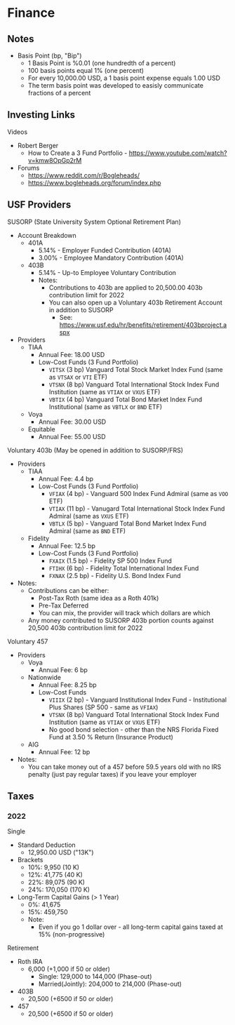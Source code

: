 # Finance

## Notes

- Basis Point (bp, "Bip")
  - 1 Basis Point is %0.01 (one hundredth of a percent)
  - 100 basis points equal 1% (one percent)
  - For every 10,000.00 USD, a 1 basis point expense equals 1.00 USD
  - The term basis point was developed to easisly communicate fractions of a percent

## Investing Links

Videos
- Robert Berger
  - How to Create a 3 Fund Portfolio - <https://www.youtube.com/watch?v=kmw8OpGp2rM>
- Forums
  - <https://www.reddit.com/r/Bogleheads/>
  - <https://www.bogleheads.org/forum/index.php>

## USF Providers

SUSORP (State University System Optional Retirement Plan)
- Account Breakdown
  - 401A
    - 5.14% - Employer Funded Contribution (401A)
    - 3.00% - Employee Mandatory Contribution (401A)
  - 403B
    - 5.14% - Up-to Employee Voluntary Contribution
    - Notes:
      - Contributions to 403b are applied to 20,500.00 403b contribution limit for 2022
      - You can also open up a Voluntary 403b Retirement Account in addition to SUSORP
        - See: <https://www.usf.edu/hr/benefits/retirement/403bproject.aspx>
- Providers
  - TIAA
    - Annual Fee: 18.00 USD
    - Low-Cost Funds (3 Fund Portfolio)
      - `VITSX` (3 bp) Vanguard Total Stock Market Index Fund (same as `VTSAX` or `VTI` ETF)
      - `VTSNX` (8 bp) Vanguard Total International Stock Index Fund Institution (same as `VTIAX` or `VXUS` ETF)
      - `VBTIX` (4 bp) Vanguard Total Bond Market Index Fund Institutional (same as `VBTLX` or `BND` ETF)
  - Voya
    - Annual Fee: 30.00 USD
  - Equitable
    - Annual Fee: 55.00 USD

Voluntary 403b (May be opened in addition to SUSORP/FRS)
- Providers
    - TIAA
      - Annual Fee: 4.4 bp
      - Low-Cost Funds (3 Fund Portfolio)
        - `VFIAX` (4 bp) - Vanguard 500 Index Fund Admiral (same as `VOO` ETF)
        - `VTIAX` (11 bp) - Vanugard Total International Stock Index Fund Admiral (same as `VXUS` ETF)
        - `VBTLX` (5 bp) - Vanguard Total Bond Market Index Fund Admiral (same as `BND` ETF)
    - Fidelity
      - Annual Fee: 12.5 bp
      - Low-Cost Funds (3 Fund Portfolio)
        - `FXAIX` (1.5 bp) - Fidelity SP 500 Index Fund
        - `FTIHX` (6 bp) - Fidelity Total International Index Fund
        - `FXNAX` (2.5 bp) - Fidelity U.S. Bond Index Fund
- Notes:
  - Contributions can be either:
    - Post-Tax Roth (same idea as a Roth 401k)
    - Pre-Tax Deferred
    - You can mix, the provider will track which dollars are which
  - Any money contributed to SUSORP 403b portion counts against 20,500 403b contribution limit for 2022

Voluntary 457
- Providers
  - Voya
    - Annual Fee: 6 bp
  - Nationwide
    - Annual Fee: 8.25 bp
    - Low-Cost Funds
      - `VIIIX` (2 bp) - Vanguard Institutional Index Fund - Institutional Plus Shares (SP 500 - same as `VFIAX`)
      - `VTSNX` (8 bp) Vanguard Total International Stock Index Fund Institution (same as `VTIAX` or `VXUS` ETF)
      - No good bond selection - other than the NRS Florida Fixed Fund at 3.50 % Return (Insurance Product)
  - AIG
    - Annual Fee: 12 bp
- Notes:
  - You can take money out of a 457 before 59.5 years old with no IRS penalty (just pay regular taxes) if you leave your employer

## Taxes

### 2022

Single
- Standard Deduction
  -  12,950.00 USD ("13K")
- Brackets
  - 10%:  9,950  (10 K)
  - 12%: 41,775  (40 K)
  - 22%: 89,075  (90 K)
  - 24%: 170,050 (170 K)
- Long-Term Capital Gains (> 1 Year)
  - 0%: 41,675
  - 15%: 459,750
  - Note:
    - Even if you go 1 dollar over - all long-term capital gains taxed at 15% (non-progressive)

Retirement
- Roth IRA
  - 6,000 (+1,000 if 50 or older)
    - Single: 129,000 to 144,000 (Phase-out)
    - Married(Jointly): 204,000 to 214,000 (Phase-out)
- 403B
  - 20,500 (+6500 if 50 or older)
- 457
  - 20,500 (+6500 if 50 or older)
